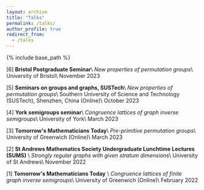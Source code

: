 ```yaml
---
layout: archive
title: "Talks"
permalink: /talks/
author_profile: true
redirect_from:
  - /talks
---
```


{% include base_path %}

[6] **Bristol Postgraduate Seminar**\\
*New properties of permutation groups*\\
University of Bristol\\
November 2023

[5] **Seminars on groups and graphs, SUSTech**\\
*New properties of permutation groups*\\
Southern University of Science and Technology (SUSTech), Shenzhen, China (Online)\\
October 2023

[4] **York semigroups seminar**\\
*Congruence lattices of graph inverse semigroups*\\
University of York\\
March 2023

[3] **Tomorrow's Mathematicians Today**\\
*Pre-primitive permutation groups*\\
University of Greenwich (Online)\\
March 2023

[2] **St Andrews Mathematics Society Undergraduate Lunchtime Lectures (SUMS)** \\
*Strongly regular graphs with given stratum dimensions*\\
University of St Andrews\\
November 2022

[1] **Tomorrow's Mathematicians Today** \\
*Congruence lattices of finite graph inverse semigroups*\\
University of Greenwich (Online)\\
February 2022
  
